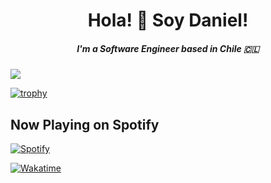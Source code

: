 
<h1 align="center"> Hola! 👋 Soy Daniel! </h1>
<h5 align="center"> I'm a Software Engineer based in Chile 🇨🇱 </h5>

![](https://komarev.com/ghpvc/?username=dedarritchon)

[![trophy](https://github-profile-trophy.vercel.app/?username=dedarritchon)](https://github.com/ryo-ma/github-profile-trophy)

## **Now Playing** on Spotify

[![Spotify](https://dedarritchon.vercel.app/api/spotify)](https://open.spotify.com/user/22usjhj23c7c4s52lzjexdtmy)

[![Wakatime](https://wakatime.com/share/@20b16f25-b009-4c38-ad06-9acb6c3fe940/7d25f9ee-4d0c-46ba-bb5e-8266f200dd49.svg)](https://open.spotify.com/user/22usjhj23c7c4s52lzjexdtmy](https://wakatime.com/share/@20b16f25-b009-4c38-ad06-9acb6c3fe940/7d25f9ee-4d0c-46ba-bb5e-8266f200dd49.svg))
